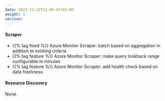 ```yaml
---
date: 2022-11-22T12:46:47+02:00
weight: 1
version:
---
```


#### Scraper

- {{% tag fixed %}} Azure Monitor Scraper: batch based on aggregation in addition to existing criteria
- {{% tag feature %}} Azure Monitor Scraper: make query lookback range configurable in minutes
- {{% tag feature %}} Azure Monitor Scraper: add health check based on data freshness

#### Resource Discovery

None.
